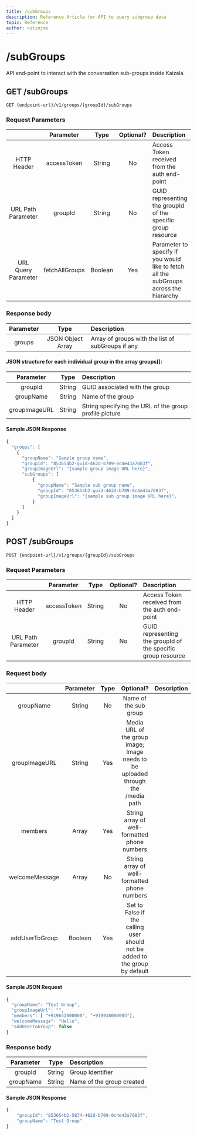 ```yaml
---
title: /subGroups
description: Reference Article for API to query subgroup data
topic: Reference
author: nitinjms
---
```

# /subGroups
API end-point to interact with the conversation sub-groups inside Kaizala.

## GET /subGroups

    GET {endpoint-url}/v1/groups/{groupId}/subGroups

### Request Parameters

|  | Parameter | Type | Optional? | Description |
| :---: | :---: | :---: | :---:	| :--- |
| HTTP Header | accessToken | String | No | Access Token received from the auth end-point |
| URL Path Parameter | groupId | String | No | GUID representing the groupId of the specific group resource |
| URL Query Parameter | fetchAllGroups | Boolean | Yes | Parameter to specify if you would like to fetch all the subGroups across the hierarchy |

### Response body

| Parameter | Type | Description |
| :---: | :---: | :--- |
| groups | JSON Object Array | Array of groups with the list of subGroups if any |

####  JSON structure for each individual group in the array groups[]:

| Parameter | Type | Description |
| :---: | :---: | :--- |
| groupId | String | GUID associated with the group |
| groupName | String | Name of the group |
| groupImageURL | String | String specifying the URL of the group profile picture |

#### Sample JSON Response

```javascript
{
  "groups": [
    {
      "groupName": "Sample group name",
      "groupId": "853654b2-guid-462d-b709-0c4e43a7083f",
      "groupImageUrl": "{sample group image URL here}",
      "subGroups": [
          {
            "groupName": "Sample sub group name",
            "groupId": "853654b2-guid-462d-b709-0c4e43a7083f",
            "groupImageUrl": "{sample sub group image URL here}",
          }
      ]
    }
  ]
}
```

## POST /subGroups

    POST {endpoint-url}/v1/groups/{groupId}/subGroups

### Request Parameters

|  | Parameter | Type | Optional? | Description |
| :---: | :---: | :---: | :---:	| :--- |
| HTTP Header | accessToken | String | No | Access Token received from the auth end-point |
| URL Path Parameter | groupId | String | No | GUID representing the groupId of the specific group resource |

### Request body

|  | Parameter | Type | Optional? | Description |
| :---: | :---: | :---: | :---:	| :--- |
| groupName | String | No | Name of the sub group |
| groupImageURL | String | Yes | Media URL of the group image; Image needs to be uploaded through the /media path |
| members | Array | Yes | String array of well-formatted phone numbers |
| welcomeMessage | Array | No | String array of well-formatted phone numbers  |
| addUserToGroup | Boolean | Yes | Set to False if the calling user should not be added to the group by default  |


#### Sample JSON Request

```javascript
{
  "groupName": "Test Group",
  "groupImageUrl": "",
  "members": [ "+919652000000", "+919910000005"],
  "welcomeMessage": "Hello",
  "addUserToGroup": false
}
```

### Response body

| Parameter | Type | Description |
| :---: | :---: | :--- |
| groupId | String | Group Identifier |
| groupName | String | Name of the group created |


#### Sample JSON Response

```javascript
{
    "groupId": "853654b2-5874-462d-b709-0c4e43a7083f",
    "groupName": "Test Group"
}
```
